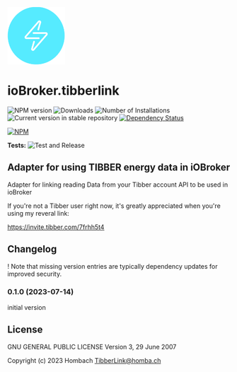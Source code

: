 ![Logo](admin/tibberlink.png)

# ioBroker.tibberlink

![![NPM version](https://img.shields.io/npm/v/iobroker.tibberlink.svg)](https://www.npmjs.com/package/iobroker.tibberlink)
![![Downloads](https://img.shields.io/npm/dm/iobroker.tibberlink.svg)](https://www.npmjs.com/package/iobroker.tibberlink)
![Number of Installations](https://iobroker.live/badges/tibberlink-installed.svg)
![Current version in stable repository](https://iobroker.live/badges/tibberlink-stable.svg)
[![Dependency Status](https://img.shields.io/david/Hombach/iobroker.tibberlink.svg)](https://david-dm.org/Hombach/iobroker.tibberlink)

[![NPM](https://nodei.co/npm/iobroker.tibberlink.png?downloads=true)](https://nodei.co/npm/iobroker.tibberlink/)

**Tests:** ![Test and Release](https://github.com/Hombach/ioBroker.tibberlink/workflows/Test%20and%20Release/badge.svg)


## Adapter for using TIBBER energy data in iOBroker
Adapter for linking reading Data from your Tibber account API to be used in ioBroker

If you're not a Tibber user right now, it's greatly appreciated when you're using my reveral link:

https://invite.tibber.com/7frhh5t4

## Changelog

! Note that missing version entries are typically dependency updates for improved security.

### 0.1.0 (2023-07-14)
initial version

## License

GNU GENERAL PUBLIC LICENSE
Version 3, 29 June 2007

Copyright (c) 2023 Hombach <TibberLink@homba.ch>
